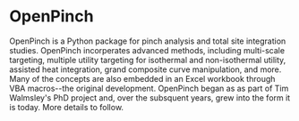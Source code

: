 # OpenPinch
OpenPinch is a Python package for pinch analysis and total site integration studies. OpenPinch incorperates advanced methods, including multi-scale targeting, multiple utility targeting for isothermal and non-isothermal utility, assisted heat integration, grand composite curve manipulation, and more. Many of the concepts are also embedded in an Excel workbook through VBA macros--the original development. OpenPinch began as as part of Tim Walmsley's PhD project and, over the subsquent years, grew into the form it is today. 
More details to follow. 

